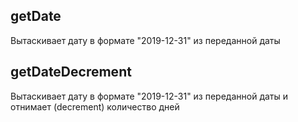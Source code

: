 ## getDate

Вытаскивает дату в формате "2019-12-31" из переданной даты

## getDateDecrement

Вытаскивает дату в формате "2019-12-31" из переданной даты и отнимает (decrement) количество дней
